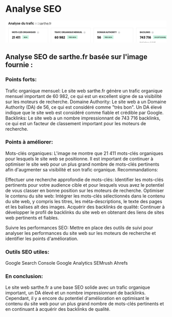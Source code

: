 #  Analyse SEO 

![seo_sarthe](../images/sarthe_seo.jpg)


## Analyse SEO de sarthe.fr basée sur l'image fournie :

### Points forts:

Trafic organique mensuel: Le site web sarthe.fr génère un trafic organique mensuel important de 60 982, ce qui est un excellent signe de sa visibilité sur les moteurs de recherche.
Domaine Authority: Le site web a un Domaine Authority (DA) de 56, ce qui est considéré comme "très bon". Un DA élevé indique que le site web est considéré comme fiable et crédible par Google.
Backlinks: Le site web a un nombre impressionnant de 743 716 backlinks, ce qui est un facteur de classement important pour les moteurs de recherche.

### Points à améliorer:

Mots-clés organiques: L'image ne montre que 21 411 mots-clés organiques pour lesquels le site web se positionne. Il est important de continuer à optimiser le site web pour un plus grand nombre de mots-clés pertinents afin d'augmenter sa visibilité et son trafic organique.
Recommandations:

Effectuer une recherche approfondie de mots-clés: Identifier les mots-clés pertinents pour votre audience cible et pour lesquels vous avez le potentiel de vous classer en bonne position sur les moteurs de recherche.
Optimiser le contenu du site web: Intégrer les mots-clés sélectionnés dans le contenu du site web, y compris les titres, les méta-descriptions, le texte des pages et les balises alt des images.
Acquérir des backlinks de qualité: Continuer à développer le profil de backlinks du site web en obtenant des liens de sites web pertinents et fiables.

Suivre les performances SEO: Mettre en place des outils de suivi pour analyser les performances du site web sur les moteurs de recherche et identifier les points d'amélioration.

### Outils SEO utiles:

Google Search Console
Google Analytics
SEMrush
Ahrefs

### En conclusion:

Le site web sarthe.fr a une base SEO solide avec un trafic organique important, un DA élevé et un nombre impressionnant de backlinks. Cependant, il y a encore du potentiel d'amélioration en optimisant le contenu du site web pour un plus grand nombre de mots-clés pertinents et en continuant à acquérir des backlinks de qualité.
